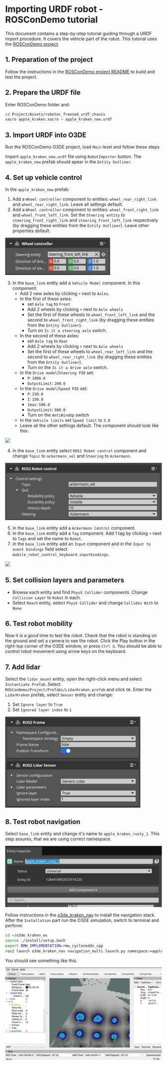 # Importing URDF robot - ROSConDemo tutorial

This document contains a step-by-step tutorial guiding through a URDF import procedure. It covers the vehicle part of the robot. This tutorial uses the [ROSConDemo project](https://github.com/o3de/ROSConDemo). 

## 1. Preparation of the project

Follow the instructions in the [ROSConDemo project README](https://github.com/o3de/ROSConDemo) to build and test the project.

## 2. Prepare the URDF file

Enter ROSConDemo folder and:

```bash
cd Project/Assets/robotec_freezed_urdf_chasis
xacro apple_kraken.xacro > apple_kraken_new.urdf
```

## 3. Import URDF into O3DE

Run the ROSConDemo O3DE project, load `Main` level and follow these steps

Import `apple_kraken_new.urdf` file using `RobotImporter` button. The `apple_kraken_new` prefab should apear in the `Entity Outliner`.

## 4. Set up vehicle control

In the `apple_kraken_new` prefab:

1. Add a `Wheel controller` component to entities: `wheel_rear_right_link` and `wheel_rear_right_link`. Leave all settings default.
2. Add a `Wheel controller` component to entities: `wheel_front_right_link` and `wheel_front_left_link`. Set the `Steering entity` to `steering_front_right_link` and `steering_front_left_link` respectively (by dragging these entities from the `Entity Outliner`). Leave other properties default.


![](static/images/URDF_tutorial_Wheel_controller.png)


3. In the `base_link` entity add a `Vehicle Model` component. In this component:
    - Add 2 new axles by clicking `+` next to `Axles`. 
    - In the first of these axles:
      - set `Axle tag` to `Front`
      - Add 2 wheels by clicking `+` next to `Axle wheels`
      - Set the first of these wheels to `wheel_front_left_link` and the second to `wheel_front_right_link` (by dragging these entities from the `Entity Outliner`). 
      - Turn on `Is it a steering axle` switch.
    - In the second of these axles:
      - set `Axle tag` to `Rear`
      - Add 2 wheels by clicking `+` next to `Axle wheels`
      - Set the first of these wheels to `wheel_rear_left_link` and the second to `wheel_rear_right_link` (by dragging these entities from the `Entity Outliner`). 
      - Turn on the `Is it a drive axle` switch.
    - In the `Drive model`/`Steering PID` set:
      - `P`: `1000.0`
      - `OutputLimit`: `200.0`
    - In the `Drive model`/`Speed PID` set:
      - `P`: `250.0`
      - `I`: `150.0`
      - `Imax`: `500.0`
      - `OutputLimit`: `500.0`
      - Turn on the `AntiWindUp` switch
    - In the `Vehicle limits` set `Speed limit` to `3.0`
    - Leave all the other settings default. The component should look like this:

![](static/images/URDF_tutorial_Vehicle_Model.png)

4. In the `base_link` entity select `ROS2 Robot control` component and change `Topic` to `ackermann_vel` and `Steering` to `Ackermann`.

![](static/images/URDF_tutorial_ROS2_Robot_Control.png)

5. In the `base_link` entity add a `Ackermann Control` component. 
6. In the `base_link` entity add a `Tag` component. Add 1 tag by clicking `+` next to `Tags` and set the name to `Robot`.
7. In the `base_link` entity add an `Input` component and in the `Input to event bindings` field select `mobile_robot_control_keyboard.inputbindings`.

![](static/images/URDF_tutorial_Tag_Input.png)


## 5. Set collision layers and parameters

- Browse each entity and find `PhysX Collider` components. Change `Collision Layer` to `Robot` in each.
- Select `Reach` entity, select `PhysX Collider` and change `Collides With` to `None`

## 6. Test robot mobility

Now it is a good time to test the robot. Check that the robot is standing on the ground and set a camera to see the robot. Click the Play button in the right-top corner of the O3DE window, or press `Ctrl G`. You should be able to control robot movement using arrow keys on the keyboard.

## 7. Add lidar

Select the `lidar_mount` entity, open the right-click menu and select `Instantiate Prefab`. Select `ROSConDemo/Project/Prefabs/LidarKraken.prefab` and click `OK`. Enter the `LidarKraken` prefab, select `Sensor` entity and change:
1. Set `Ignore layer` to `True`
2. Set `Ignored layer index` to `1`

![](static/images/URDF_tutorial_Lidar_Kraken.png)

## 8. Test robot navigation

Select `base_link` entity and change it's name to `apple_kraken_rusty_1`. This step assures, that we are using correct namespace.

![](static/images/URDF_tutorial_base_link_name.png)

Follow instructions in the [o3de_kraken_nav](https://github.com/RobotecAI/o3de_kraken_nav) to install the navigation stack. After the `Installation` part run the O3DE simulation, switch to terminal and perform:

```bash
cd ~/o3de_kraken_ws
source ./install/setup.bash
export RMW_IMPLEMENTATION=rmw_cyclonedds_cpp
ros2 launch o3de_kraken_nav navigation_multi.launch.py namespace:=apple_kraken_rusty_1 rviz:=True
```

You should see something like this.

![](static/images/URDF_tutorial_RViz_test.png)

